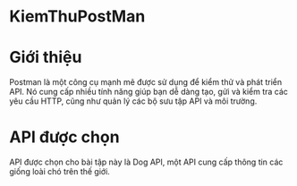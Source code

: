 # KiemThuPostMan
# Giới thiệu
Postman là một công cụ mạnh mẽ được sử dụng để kiểm thử và phát triển API. Nó cung cấp nhiều tính năng giúp bạn dễ dàng tạo, gửi và kiểm tra các yêu cầu HTTP, cũng như quản lý các bộ sưu tập API và môi trường.
# API được chọn
API được chọn cho bài tập này là Dog API, một API cung cấp thông tin các giống loài chó trên thế giới.
